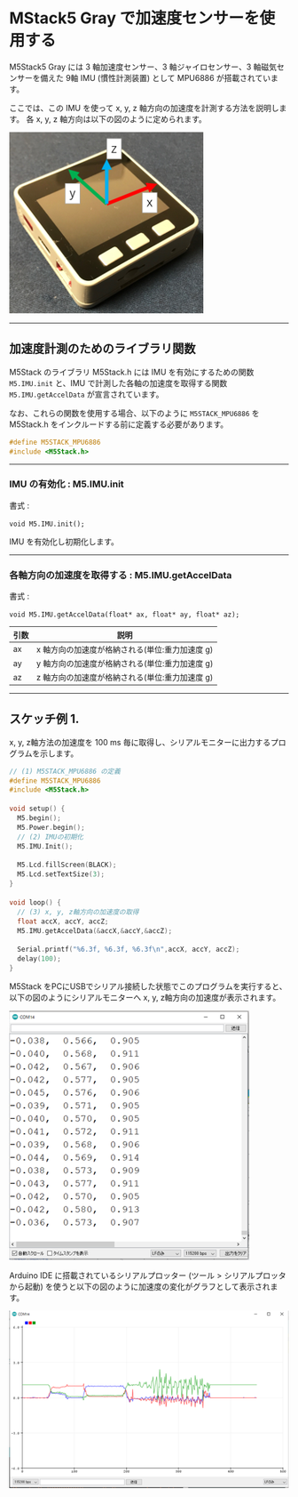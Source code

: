 # MStack5 Gray で加速度センサーを使用する

M5Stack5 Gray には 3 軸加速度センサー、3 軸ジャイロセンサー、3 軸磁気センサーを備えた 9軸 IMU (慣性計測装置) として MPU6886 が搭載されています。

ここでは、この IMU を使って x, y, z 軸方向の加速度を計測する方法を説明します。
各 x, y, z 軸方向は以下の図のように定められます。

<img src="./fig/IMU_xyz.png" alt="システムの全体構成">

---

## 加速度計測のためのライブラリ関数

M5Stack のライブラリ M5Stack.h には IMU を有効にするための関数 `M5.IMU.init` と、IMU で計測した各軸の加速度を取得する関数 `M5.IMU.getAccelData` が宣言されています。

なお、これらの関数を使用する場合、以下のように `M5STACK_MPU6886` を M5Stack.h をインクルードする前に定義する必要があります。

````C
#define M5STACK_MPU6886
#include <M5Stack.h>
````

---

### IMU の有効化 : M5.IMU.init

書式 :

  `void M5.IMU.init();`

IMU を有効化し初期化します。

---

### 各軸方向の加速度を取得する : M5.IMU.getAccelData

書式 :

  `void M5.IMU.getAccelData(float* ax, float* ay, float* az);`

|引数|説明|
|----|----|
| ax | x 軸方向の加速度が格納される(単位:重力加速度 g) |
| ay | y 軸方向の加速度が格納される(単位:重力加速度 g) |
| az | z 軸方向の加速度が格納される(単位:重力加速度 g) |


---

## スケッチ例 1. 

x, y, z軸方法の加速度を 100 ms 毎に取得し、シリアルモニターに出力するプログラムを示します。

````C
// (1) M5STACK_MPU6886 の定義
#define M5STACK_MPU6886
#include <M5Stack.h>

void setup() {
  M5.begin();
  M5.Power.begin();
  // (2) IMUの初期化
  M5.IMU.Init();

  M5.Lcd.fillScreen(BLACK);
  M5.Lcd.setTextSize(3);
}

void loop() {
  // (3) x, y, z軸方向の加速度の取得
  float accX, accY, accZ;
  M5.IMU.getAccelData(&accX,&accY,&accZ);

  Serial.printf("%6.3f, %6.3f, %6.3f\n",accX, accY, accZ);
  delay(100);
}

````

M5Stack をPCにUSBでシリアル接続した状態でこのプログラムを実行すると、以下の図のようにシリアルモニターへ x, y, z軸方向の加速度が表示されます。

<img src="./fig/IMU_serial_log.png" alt="システムの全体構成">

Arduino IDE に搭載されているシリアルプロッター (ツール > シリアルプロッタ から起動) を使うと以下の図のように加速度の変化がグラフとして表示されます。

<img src="./fig/IMU_plotter.png" alt="システムの全体構成">